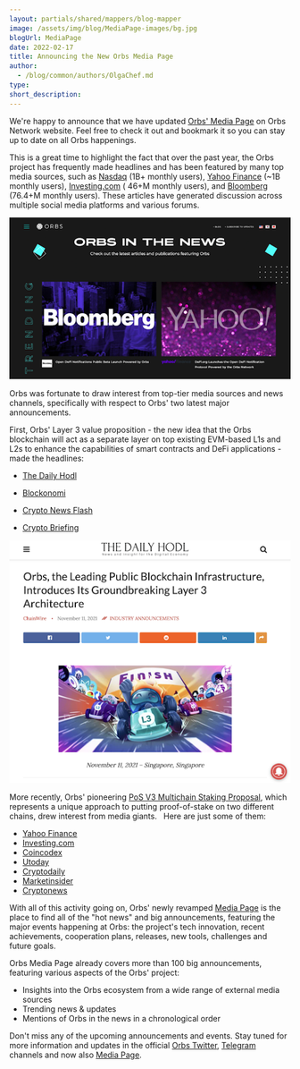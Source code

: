 ```yaml
---
layout: partials/shared/mappers/blog-mapper
image: /assets/img/blog/MediaPage-images/bg.jpg
blogUrl: MediaPage
date: 2022-02-17
title: Announcing the New Orbs Media Page
author:
  - /blog/common/authors/OlgaChef.md
type:
short_description: 
---
```

We're happy to announce that we have updated [Orbs' Media Page](https://www.orbs.com/news/) on Orbs Network website. Feel free to check it out and bookmark it so you can stay up to date on all Orbs happenings.

This is a great time to highlight the fact that over the past year, the Orbs project has frequently made headlines and has been featured by many top media sources, such as [Nasdaq](https://www.nasdaq.com/press-release/defi.org-launches-the-open-defi-notification-protocol-powered-by-the-orbs-network) (1B+ monthly users), [Yahoo Finance](https://finance.yahoo.com/news/defi-org-launches-open-defi-123000053.html#:~:text=Newsfile-,DeFi.org%20Launches%20the%20Open%20DeFi%20Notification%20Protocol%20Powered%20by,Newsfile%20Corp.&text=Orbs%20ushers%20in%20the%20next,on%20Apple%20and%20iOS%20devices) (~1B monthly users), [Investing.com](https://www.investing.com/news/cryptocurrency-news/defiorg-accelerator-launches-open-defi-notification-protocol-by-orbs-2650704) ( 46+M monthly users), and [Bloomberg](https://www.bloomberg.com/press-releases/2022-01-25/defi-org-launches-the-open-defi-notification-protocol-powered-by-the-orbs-network) (76.4+M monthly users). These articles have generated discussion across multiple social media platforms and various forums.

![](/assets/img/blog/MediaPage-images/image1.png)

Orbs was fortunate to draw interest from top-tier media sources and news channels, specifically with respect to Orbs' two latest major announcements.

First, Orbs' Layer 3 value proposition - the new idea that the Orbs blockchain will act as a separate layer on top existing EVM-based L1s and L2s to enhance the capabilities of smart contracts and DeFi applications - made the headlines:

-   [The Daily Hodl](https://dailyhodl.com/2021/11/11/orbs-the-leading-public-blockchain-infrastructure-introduces-its-groundbreaking-layer-3-architecture/)

-   [Blockonomi](https://blockonomi.com/orbs-introduces-layer-3-architecture/)

-   [Crypto News Flash](https://www.crypto-news-flash.com/how-orbs-is-positively-impacting-booming-defi-space-with-layer-3/)

-   [Crypto Briefing](https://cryptobriefing.com/orbs-leading-public-blockchain-infrastructure-introduces-ground-breaking-layer-3-architecture/)

![](/assets/img/blog/MediaPage-images/image2.png)

More recently, Orbs' pioneering [PoS V3 Multichain Staking Proposal](https://www.orbs.com/polygon-staking/), which represents a unique approach to putting proof-of-stake on two different chains, drew interest from media giants.   Here are just some of them:

-   [Yahoo Finance](https://finance.yahoo.com/news/orbs-pioneers-multi-chain-staking-164500489.html)
-   [Investing.com](https://www.investing.com/news/cryptocurrency-news/top-defi-projects-join-the-orbs-networkpowered-open-defi-notification-protocol-2748537)
-   [Coincodex](https://coincodex.com/article/13368/orbs-network-proposes-multi-chain-staking-on-ethereum-and-polygon-blockchains/)
-   [Utoday](https://u.today/orbs-introduces-multi-chain-staking-on-ethereum-and-polygon-details)
-   [Cryptodaily](https://cryptodaily.co.uk/2022/01/a-first-for-multi-chain-staking-by-community-approval-from-orbs)
-   [Marketinsider](https://markets.businessinsider.com/news/stocks/orbs-pioneers-multi-chain-staking-on-ethereum-and-polygon-through-community-proposal-1031094734)
-   [Cryptonews](https://cryptonews.com/news/orbs-network-delegates-asked-vote-for-multi-chain-staking-ethereum-polygon.htm)

With all of this activity going on, Orbs' newly revamped [Media Page](https://www.orbs.com/news/) is the place to find all of the "hot news" and big announcements, featuring the major events happening at Orbs: the project's tech innovation, recent achievements, cooperation plans, releases, new tools, challenges and future goals.

Orbs Media Page already covers more than 100 big announcements, featuring various aspects of the Orbs' project:

-   Insights into the Orbs ecosystem from a wide range of external media sources
-   Trending news & updates
-   Mentions of Orbs in the news in a chronological order

Don't miss any of the upcoming announcements and events. Stay tuned for more information and updates in the official [Orbs Twitter](https://twitter.com/orbs_network), [Telegram](https://t.me/OrbsNetwork) channels and now also [Media Page](https://www.orbs.com/news/).
